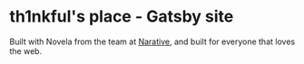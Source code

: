 # th1nkful's place - Gatsby site

Built with Novela from the team at [Narative](https://www.narative.co), and built for everyone that loves the web.
